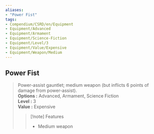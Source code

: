 ```yaml
---
aliases:
- "Power Fist"
tags:
- Compendium/CSRD/en/Equipment
- Equipment/Advanced
- Equipment/Armament
- Equipment/Science-Fiction
- Equipment/Level/3
- Equipment/Value/Expensive
- Equipment/Weapon/Medium
---
```


  
## Power Fist  
  
>Power-assist gauntlet; medium weapon (but inflicts 6 points of damage from power-assist).  
> **Options :** Advanced, Armament, Science Fiction  
> **Level :** 3  
> **Value :** Expensive  
>>[!note] Features  
>> - Medium weapon